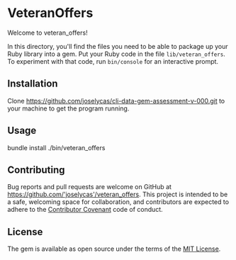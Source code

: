 # VeteranOffers

Welcome to veteran_offers!

In this directory, you'll find the files you need to be able to package up your Ruby library into a gem. Put your Ruby code in the file `lib/veteran_offers`. To experiment with that code, run `bin/console` for an interactive prompt.


## Installation

Clone https://github.com/joselycas/cli-data-gem-assessment-v-000.git to your machine to get the program running.

## Usage
bundle install
./bin/veteran_offers


## Contributing

Bug reports and pull requests are welcome on GitHub at https://github.com/'joselycas'/veteran_offers. This project is intended to be a safe, welcoming space for collaboration, and contributors are expected to adhere to the [Contributor Covenant](http://contributor-covenant.org) code of conduct.

## License

The gem is available as open source under the terms of the [MIT License](https://opensource.org/licenses/MIT).
